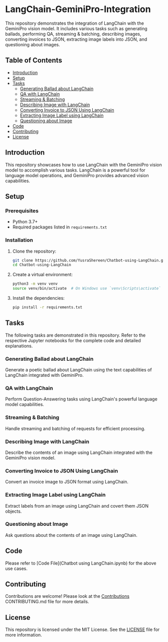 # LangChain-GeminiPro-Integration

This repository demonstrates the integration of LangChain with the GeminiPro vision model. It includes various tasks such as generating ballads, performing QA, streaming & batching, describing images, converting invoices to JSON, extracting image labels into JSON, and questioning about images.

## Table of Contents
- [Introduction](#introduction)
- [Setup](#setup)
- [Tasks](#tasks)
  - [Generating Ballad about LangChain](#generating-ballad-about-langchain)
  - [QA with LangChain](#qa-with-langchain)
  - [Streaming & Batching](#streaming--batching)
  - [Describing Image with LangChain](#describing-image-with-langchain)
  - [Converting Invoice to JSON Using LangChain](#converting-invoice-to-json-using-langchain)
  - [Extracting Image Label using LangChain](#extracting-image-label-using-langchain)
  - [Questioning about Image](#questioning-about-image)
- [Code](#code)
- [Contributing](#contributing)
- [License](#license)

## Introduction

This repository showcases how to use LangChain with the GeminiPro vision model to accomplish various tasks. LangChain is a powerful tool for language model operations, and GeminiPro provides advanced vision capabilities.

## Setup

### Prerequisites
- Python 3.7+
- Required packages listed in `requirements.txt`

### Installation
1. Clone the repository:
    ```sh
    git clone https://github.com/YusraShereen/Chatbot-using-LangChain.git
    cd Chatbot-using-LangChain
    ```
2. Create a virtual environment:
    ```sh
    python3 -m venv venv
    source venv/bin/activate  # On Windows use `venv\Scripts\activate`
    ```
3. Install the dependencies:
    ```sh
    pip install -r requirements.txt
    ```

## Tasks

The following tasks are demonstrated in this repository. Refer to the respective Jupyter notebooks for the complete code and detailed explanations.

### Generating Ballad about LangChain

Generate a poetic ballad about LangChain using the text capabilities of LangChain integrated with GeminiPro.

### QA with LangChain

Perform Question-Answering tasks using LangChain's powerful language model capabilities.

### Streaming & Batching

Handle streaming and batching of requests for efficient processing.

### Describing Image with LangChain

Describe the contents of an image using LangChain integrated with the GeminiPro vision model.

### Converting Invoice to JSON Using LangChain

Convert an invoice image to JSON format using LangChain.

### Extracting Image Label using LangChain

Extract labels from an image using LangChain and covert them JSON objects.

### Questioning about Image

Ask questions about the contents of an image using LangChain.

## Code

Please refer to [Code File](Chatbot using LangChain.ipynb) for the above use cases.

## Contributing

Contributions are welcome! Please look at the [Contributions](Contributing.md) CONTRIBUTING.md file for more details.

## License

This repository is licensed under the MIT License. See the [LICENSE](LICENSE) file for more information.
